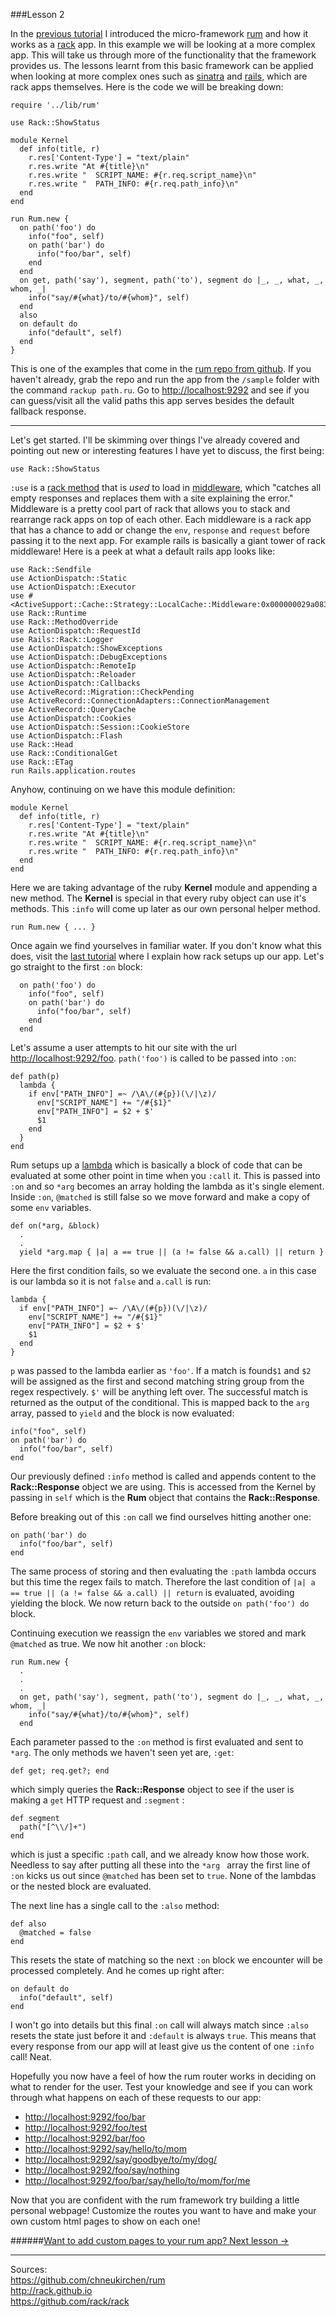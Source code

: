 ###Lesson 2

In the <a href="/lesson/1" target="_blank">previous tutorial</a> I introduced the micro-framework <a href="https://github.com/chneukirchen/rum" target="_blank">rum</a> and how it works as a <a href="http://rack.github.io" target="_blank">rack</a> app. In this example we will be looking at a more complex app. This will take us through more of the functionality that the framework provides us. The lessons learnt from this basic framework can be applied when looking at more complex ones such as <a href="http://www.sinatrarb.com" target="_blank">sinatra</a> and <a href="https://rubyonrails.org" target="_blank">rails</a>, which are rack apps themselves. Here is the code we will be breaking down:

    require '../lib/rum'

    use Rack::ShowStatus

    module Kernel
      def info(title, r)
        r.res['Content-Type'] = "text/plain"
        r.res.write "At #{title}\n"
        r.res.write "  SCRIPT_NAME: #{r.req.script_name}\n"
        r.res.write "  PATH_INFO: #{r.req.path_info}\n"
      end
    end

    run Rum.new {
      on path('foo') do
        info("foo", self)
        on path('bar') do
          info("foo/bar", self)
        end
      end
      on get, path('say'), segment, path('to'), segment do |_, _, what, _, whom, _|
        info("say/#{what}/to/#{whom}", self)
      end
      also
      on default do
        info("default", self)
      end
    }
This is one of the examples that come in the <a href="https://github.com/chneukirchen/rum" target="_blank">rum repo from github</a>. If you haven't already, grab the repo and run the app from the `/sample` folder with the command `rackup path.ru`.  Go to <a href="http://localhost:9292" target="_blank">http://localhost:9292</a> and see if you can guess/visit all the valid paths this app serves besides the default fallback response.
- - -
Let's get started. I'll be skimming over things I've already covered and pointing out new or interesting features I have yet to discuss, the first being:
    
    use Rack::ShowStatus
`:use` is a <a href="https://github.com/rack/rack/blob/4b33af1c80c822cbcbb69113ff1e54f9454921c1/lib/rack/builder.rb#L62-L87" target="_blank">rack method</a> that is *used* to load in <a href="http://stackoverflow.com/questions/2256569/what-is-rack-middleware" target="_blank">middleware</a>, which "catches all empty responses and replaces them with a site explaining the error." Middleware is a pretty cool part of rack that allows you to stack and rearrange rack apps on top of each other. Each middleware is a rack app that has a chance to add or change the `env`, `response` and `request` before passing it to the next app. For example rails is basically a giant tower of rack middleware! Here is a peek at what a default rails app looks like: 

	use Rack::Sendfile
	use ActionDispatch::Static
	use ActionDispatch::Executor
	use #<ActiveSupport::Cache::Strategy::LocalCache::Middleware:0x000000029a0838>
	use Rack::Runtime
	use Rack::MethodOverride
	use ActionDispatch::RequestId
	use Rails::Rack::Logger
	use ActionDispatch::ShowExceptions
	use ActionDispatch::DebugExceptions
	use ActionDispatch::RemoteIp
	use ActionDispatch::Reloader
	use ActionDispatch::Callbacks
	use ActiveRecord::Migration::CheckPending
	use ActiveRecord::ConnectionAdapters::ConnectionManagement
	use ActiveRecord::QueryCache
	use ActionDispatch::Cookies
	use ActionDispatch::Session::CookieStore
	use ActionDispatch::Flash
	use Rack::Head
	use Rack::ConditionalGet
	use Rack::ETag
	run Rails.application.routes
   
   Anyhow, continuing on we have this module definition: 

    module Kernel
      def info(title, r)
        r.res['Content-Type'] = "text/plain"
        r.res.write "At #{title}\n"
        r.res.write "  SCRIPT_NAME: #{r.req.script_name}\n"
        r.res.write "  PATH_INFO: #{r.req.path_info}\n"
      end
    end

Here we are taking advantage of the ruby **Kernel** module and appending a new method. The **Kernel** is special in that every ruby object can use it's methods. This `:info` will come up later as our own personal helper method.

    run Rum.new { ... }

Once again we find yourselves in familiar water. If you don't know what this does, visit the <a href="/lesson/1" target="_blank">last tutorial</a> where I explain how rack setups up our app. Let's go straight to the first `:on` block:

      on path('foo') do
        info("foo", self)
        on path('bar') do
          info("foo/bar", self)
        end
      end
 
 Let's assume a user attempts to hit our site with the url <a href="http://localhost:9292/foo" target="_blank">http://localhost:9292/foo</a>. `path('foo')` is called to be passed into `:on`:

    def path(p)
      lambda {
        if env["PATH_INFO"] =~ /\A\/(#{p})(\/|\z)/
          env["SCRIPT_NAME"] += "/#{$1}"
          env["PATH_INFO"] = $2 + $'
          $1
        end
      }
    end
  Rum setups up a [lambda](http://awaxman11.github.io/blog/2013/08/05/what-is-the-difference-between-a-block/) which is basically a block of code that can be evaluated at some other point in time when you `:call` it. This is passed into `:on` and so `*arg` becomes an array holding the lambda as it's single element. Inside `:on`, `@matched` is still false so we move forward and make a copy of some `env` variables.

    def on(*arg, &block)
      .
      .
      yield *arg.map { |a| a == true || (a != false && a.call) || return }

Here the first condition fails, so we evaluate the second one. `a` in this case is our lambda so it is not `false` and `a.call` is run:

    lambda {
      if env["PATH_INFO"] =~ /\A\/(#{p})(\/|\z)/
        env["SCRIPT_NAME"] += "/#{$1}"
        env["PATH_INFO"] = $2 + $'
        $1
      end
    }
 
 `p` was passed to the lambda earlier as `'foo'`. If a match is found`$1` and `$2` will be assigned as the first and second matching string group from the regex respectively. `$'` will be anything left over. The successful match is returned as the output of the conditional. This is mapped back to the `arg` array, passed to `yield` and the block is now evaluated:

    info("foo", self)
    on path('bar') do
      info("foo/bar", self)
    end
 
 Our previously defined `:info` method is called and appends content to the **Rack::Response** object we are using. This is accessed from the Kernel by passing in `self` which is the **Rum** object that contains the **Rack::Response**.

Before breaking out of this `:on` call we find ourselves hitting another one:
    
    on path('bar') do
      info("foo/bar", self)
    end
The same process of storing and then evaluating the `:path` lambda occurs but this time the regex fails to match. Therefore the last condition of `|a| a == true || (a != false && a.call) || return` is evaluated, avoiding yielding the block. We now return back to the outside `on path('foo') do` block.

Continuing execution we reassign the `env` variables we stored and mark `@matched` as true. We now hit another `:on` block:
    
    run Rum.new {
      .
      .
      .
      on get, path('say'), segment, path('to'), segment do |_, _, what, _, whom, _|
        info("say/#{what}/to/#{whom}", self)
      end

Each parameter passed to the `:on`  method is first evaluated and sent to `*arg`. The only methods we haven't seen yet are,  `:get`:

    def get; req.get?; end

which simply queries the **Rack::Response** object to see if the user is making a `get` HTTP request and `:segment` :

    def segment
      path("[^\\/]+")
    end
which is just a specific `:path` call, and we already know how those work. Needless to say after putting all these into the `*arg ` array the first line of `:on` kicks us out since `@matched` has been set to `true`. None of the lambdas or the nested block are evaluated.

The next line has a single call to the `:also` method:

    def also
      @matched = false
    end
This resets the state of matching so the next `:on` block we encounter will be processed completely. And he comes up right after:

    on default do
      info("default", self)
    end
I won't go into details but this final `:on` call will always match since `:also` resets the state just before it and `:default` is always `true`. This means that every response from our app will at least give us the content of one `:info` call! Neat.

Hopefully you now have a feel of how the rum router works in deciding on what to render for the user. Test your knowledge and see if you can work through what happens on each of these requests to our app:

 - <a href="http://localhost:9292/foo/bar" target="_blank">http://localhost:9292/foo/bar</a>
 - <a href="http://localhost:9292/foo/test" target="_blank">http://localhost:9292/foo/test</a>
 - <a href="http://localhost:9292/bar/foo" target="_blank">http://localhost:9292/bar/foo</a>
 - <a href="http://localhost:9292/say/hello/to/mom" target="_blank">http://localhost:9292/say/hello/to/mom</a>
 - <a href="http://localhost:9292/say/goodbye/to/my/dog/" target="_blank">http://localhost:9292/say/goodbye/to/my/dog/</a>
 - <a href="http://localhost:9292/foo/say/nothing" target="_blank">http://localhost:9292/foo/say/nothing</a>
 - <a href="http://localhost:9292/foo/bar/say/hello/to/mom/for/me" target="_blank">http://localhost:9292/foo/bar/say/hello/to/mom/for/me</a>

Now that you are confident with the rum framework try building a little personal webpage! Customize the routes you want to have and make your own custom html pages to show on each one!

######[Want to add custom pages to your rum app? Next lesson ->](/lesson/3)
- - -
Sources:  
<a href="https://github.com/chneukirchen/rum" target="_blank">https://github.com/chneukirchen/rum</a>  
<a href="http://rack.github.io" target="_blank">http://rack.github.io</a>  
<a href="https://github.com/rack/rack" target="_blank">https://github.com/rack/rack</a>  

